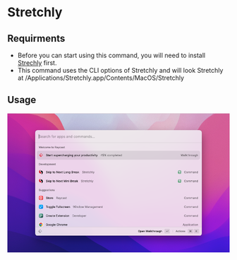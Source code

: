 # Stretchly

## Requirments

- Before you can start using this command, you will need to install [Strechly](https://github.com/hovancik/stretchly) first.
- This command uses the CLI options of Stretchly and will look Stretchly at /Applications/Stretchly.app/Contents/MacOS/Stretchly

## Usage

![screenshot-01](metadata/screenshot-01.png "Command")
